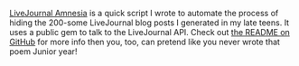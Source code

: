[LiveJournal Amnesia][site-source] is a quick script I wrote to automate the
process of hiding the 200-some LiveJournal blog posts I generated in my late
teens. It uses a public gem to talk to the LiveJournal API. Check out [the
README on GitHub][site-source] for more info then you, too, can pretend like
you never wrote that poem Junior year!

[site-source]: https://github.com/jacobwalker0814/livejournal-amnesia
